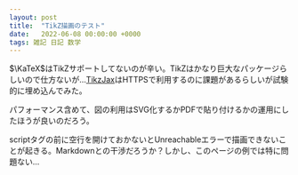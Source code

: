 ```yaml
---
layout: post
title:  "TikZ描画のテスト"
date:   2022-06-08 00:00:00 +0000
tags: 雑記 日記 数学
---
```


$\KaTeX$はTikZサポートしてないのが辛い。TikZはかなり巨大なパッケージらしいので仕方ないが...[TikzJax](https://tikzjax.com/)はHTTPSで利用するのに課題があるらしいが試験的に埋め込んでみた。

<script type="text/tikz">
\begin{tikzpicture}
  \draw (0,0) circle (1in);
\end{tikzpicture}
</script>

パフォーマンス含めて、図の利用はSVG化するかPDFで貼り付けるかの運用にしたほうが良いのだろう。

scriptタグの前に空行を開けておかないとUnreachableエラーで描画できないことが起きる。Markdownとの干渉だろうか？しかし、このページの例では特に問題ない...
